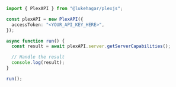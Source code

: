 <!-- Start SDK Example Usage [usage] -->
```typescript
import { PlexAPI } from "@lukehagar/plexjs";

const plexAPI = new PlexAPI({
  accessToken: "<YOUR_API_KEY_HERE>",
});

async function run() {
  const result = await plexAPI.server.getServerCapabilities();

  // Handle the result
  console.log(result);
}

run();

```
<!-- End SDK Example Usage [usage] -->